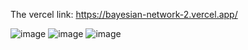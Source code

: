 The vercel link: https://bayesian-network-2.vercel.app/

![image](https://github.com/user-attachments/assets/8d95b9bf-ef58-42d5-ab8a-81ada3a9621a)
![image](https://github.com/user-attachments/assets/ab1b84b2-d23c-4fef-a791-6638638720e2)
![image](https://github.com/user-attachments/assets/25376055-9605-477f-ae10-30fc01b93141)

